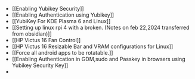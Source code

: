 - [[Enabling Yubikey Security]]
- [[Enabling Authentication using Yubikey]]
- [[YubiKey For KDE Plasma 6 and Linux]]
- [[Setting up linux rpi 4 with a broken. (Notes on feb 22,2024 transferred from obsidian)]]
- [[HP Victus 16 Fan Control]]
- [[HP Victus 16 Resizable Bar and VRAM configurations for Linux]]
- [[Force all android apps to be rotatable.]]
- [[Enabling Authentication in GDM,sudo and Passkey in browsers using Yubikey Security Key]]
-
